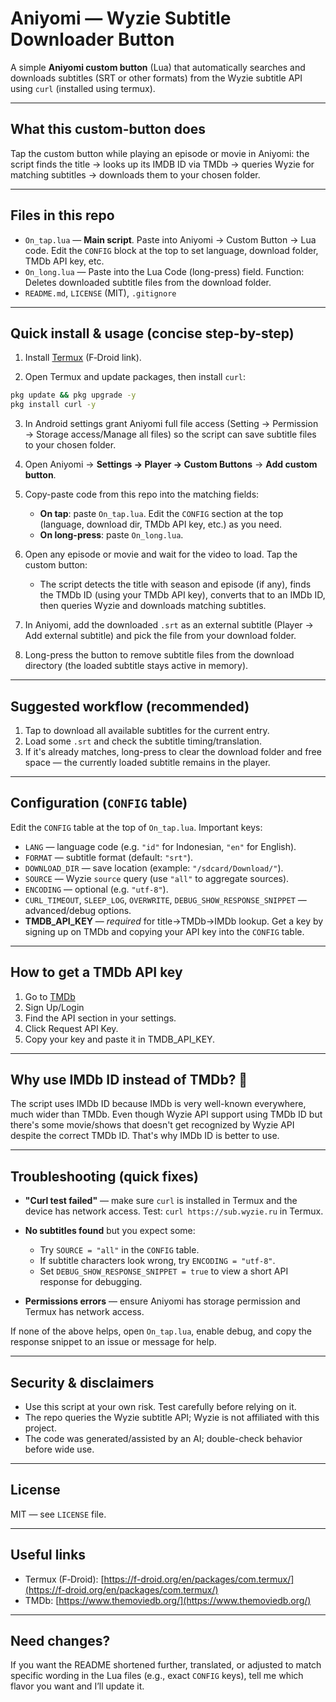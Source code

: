 # Aniyomi — Wyzie Subtitle Downloader Button

A simple **Aniyomi custom button** (Lua) that automatically searches and downloads subtitles (SRT or other formats) from the Wyzie subtitle API using `curl` (installed using termux).

---

## What this custom-button does

Tap the custom button while playing an episode or movie in Aniyomi: the script finds the title → looks up its IMDB ID via TMDb → queries Wyzie for matching subtitles → downloads them to your chosen folder.

---

## Files in this repo

* `On_tap.lua` — **Main script**. Paste into Aniyomi → Custom Button → Lua code. Edit the `CONFIG` block at the top to set language, download folder, TMDb API key, etc.
* `On_long.lua` — Paste into the Lua Code (long-press) field. Function: Deletes downloaded subtitle files from the download folder.
* `README.md`, `LICENSE` (MIT), `.gitignore`

---

## Quick install & usage (concise step-by-step)

1. Install [Termux](https://f-droid.org/en/packages/com.termux) (F‑Droid link).

2. Open Termux and update packages, then install `curl`:

```bash
pkg update && pkg upgrade -y
pkg install curl -y
```

3. In Android settings grant Aniyomi full file access (Setting → Permission → Storage access/Manage all files) so the script can save subtitle files to your chosen folder.

4. Open Aniyomi → **Settings → Player → Custom Buttons** → **Add custom button**.

5. Copy-paste code from this repo into the matching fields:

   * **On tap**: paste `On_tap.lua`. Edit the `CONFIG` section at the top (language, download dir, TMDb API key, etc.) as you need.
   * **On long-press**: paste `On_long.lua`.

6. Open any episode or movie and wait for the video to load. Tap the custom button:

   * The script detects the title with season and episode (if any), finds the TMDb ID (using your TMDb API key), converts that to an IMDb ID, then queries Wyzie and downloads matching subtitles.

7. In Aniyomi, add the downloaded `.srt` as an external subtitle (Player → Add external subtitle) and pick the file from your download folder.

8. Long-press the button to remove subtitle files from the download directory (the loaded subtitle stays active in memory).

---

## Suggested workflow (recommended)

1. Tap to download all available subtitles for the current entry.
2. Load some `.srt` and check the subtitle timing/translation.
3. If it's already matches, long-press to clear the download folder and free space — the currently loaded subtitle remains in the player.

---

## Configuration (`CONFIG` table)

Edit the `CONFIG` table at the top of `On_tap.lua`. Important keys:

* `LANG` — language code (e.g. `"id"` for Indonesian, `"en"` for English).
* `FORMAT` — subtitle format (default: `"srt"`).
* `DOWNLOAD_DIR` — save location (example: `"/sdcard/Download/"`).
* `SOURCE` — Wyzie `source` query (use `"all"` to aggregate sources).
* `ENCODING` — optional (e.g. `"utf-8"`).
* `CURL_TIMEOUT`, `SLEEP_LOG`, `OVERWRITE`, `DEBUG_SHOW_RESPONSE_SNIPPET` — advanced/debug options.
* **TMDB\_API\_KEY** — *required* for title→TMDb→IMDb lookup. Get a key by signing up on TMDb and copying your API key into the `CONFIG` table.

---

## How to get a TMDb API key
1. Go to [TMDb](https://themoviedb.org)
2. Sign Up/Login
3. Find the API section in your settings.
4. Click Request API Key.
5. Copy your key and paste it in TMDB_API_KEY.

---

## Why use IMDb ID instead of TMDb? 🎥
The script uses IMDb ID because IMDb is very well-known everywhere, much wider than TMDb. Even though Wyzie API support using TMDb ID but there's some movie/shows that doesn't get recognized by Wyzie API despite the correct TMDb ID. That's why IMDb ID is better to use.

---

## Troubleshooting (quick fixes)

* **"Curl test failed"** — make sure `curl` is installed in Termux and the device has network access. Test: `curl https://sub.wyzie.ru` in Termux.
* **No subtitles found** but you expect some:

  * Try `SOURCE = "all"` in the `CONFIG` table.
  * If subtitle characters look wrong, try `ENCODING = "utf-8"`.
  * Set `DEBUG_SHOW_RESPONSE_SNIPPET = true` to view a short API response for debugging.
* **Permissions errors** — ensure Aniyomi has storage permission and Termux has network access.

If none of the above helps, open `On_tap.lua`, enable debug, and copy the response snippet to an issue or message for help.

---

## Security & disclaimers

* Use this script at your own risk. Test carefully before relying on it.
* The repo queries the Wyzie subtitle API; Wyzie is not affiliated with this project.
* The code was generated/assisted by an AI; double-check behavior before wide use.

---

## License

MIT — see `LICENSE` file.

---

## Useful links

* Termux (F‑Droid): [https://f-droid.org/en/packages/com.termux/](https://f-droid.org/en/packages/com.termux/)
* TMDb: [https://www.themoviedb.org/](https://www.themoviedb.org/)

---

## Need changes?

If you want the README shortened further, translated, or adjusted to match specific wording in the Lua files (e.g., exact `CONFIG` keys), tell me which flavor you want and I’ll update it.
